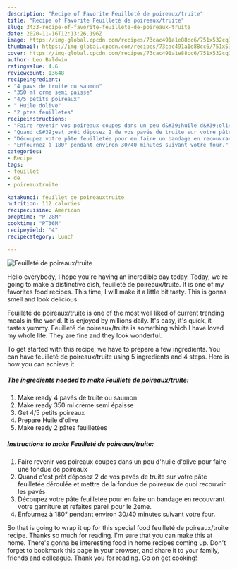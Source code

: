 ```yaml
---
description: "Recipe of Favorite Feuilleté de poireaux/truite"
title: "Recipe of Favorite Feuilleté de poireaux/truite"
slug: 3433-recipe-of-favorite-feuillete-de-poireaux-truite
date: 2020-11-16T12:13:26.196Z
image: https://img-global.cpcdn.com/recipes/73cac491a1e88cc6/751x532cq70/feuillete-de-poireauxtruite-photo-principale-de-la-recette.jpg
thumbnail: https://img-global.cpcdn.com/recipes/73cac491a1e88cc6/751x532cq70/feuillete-de-poireauxtruite-photo-principale-de-la-recette.jpg
cover: https://img-global.cpcdn.com/recipes/73cac491a1e88cc6/751x532cq70/feuillete-de-poireauxtruite-photo-principale-de-la-recette.jpg
author: Leo Baldwin
ratingvalue: 4.6
reviewcount: 13648
recipeingredient:
- "4 pavs de truite ou saumon"
- "350 ml crme semi paisse"
- "4/5 petits poireaux"
- " Huile dolive"
- "2 ptes feuilletes"
recipeinstructions:
- "Faire revenir vos poireaux coupes dans un peu d&#39;huile d&#39;olive pour faire une fondue de poireaux"
- "Quand c&#39;est prêt déposez 2 de vos pavés de truite sur votre pâte feuilletée déroulée et mettre de la fondue de poireaux de quoi recouvrir les pavés"
- "Découpez votre pâte feuilletée pour en faire un bandage en recouvrant votre garniture et refaites pareil pour le 2eme."
- "Enfournez à 180° pendant environ 30/40 minutes suivant votre four."
categories:
- Recipe
tags:
- feuillet
- de
- poireauxtruite

katakunci: feuillet de poireauxtruite 
nutrition: 112 calories
recipecuisine: American
preptime: "PT28M"
cooktime: "PT36M"
recipeyield: "4"
recipecategory: Lunch

---
```



![Feuilleté de poireaux/truite](https://img-global.cpcdn.com/recipes/73cac491a1e88cc6/751x532cq70/feuillete-de-poireauxtruite-photo-principale-de-la-recette.jpg)

Hello everybody, I hope you're having an incredible day today. Today, we're going to make a distinctive dish, feuilleté de poireaux/truite. It is one of my favorites food recipes. This time, I will make it a little bit tasty. This is gonna smell and look delicious.



Feuilleté de poireaux/truite is one of the most well liked of current trending meals in the world. It is enjoyed by millions daily. It's easy, it's quick, it tastes yummy. Feuilleté de poireaux/truite is something which I have loved my whole life. They are fine and they look wonderful.


To get started with this recipe, we have to prepare a few ingredients. You can have feuilleté de poireaux/truite using 5 ingredients and 4 steps. Here is how you can achieve it.

<!--inarticleads1-->

##### The ingredients needed to make Feuilleté de poireaux/truite:

1. Make ready 4 pavés de truite ou saumon
1. Make ready 350 ml crème semi épaisse
1. Get 4/5 petits poireaux
1. Prepare  Huile d&#39;olive
1. Make ready 2 pâtes feuilletées




<!--inarticleads2-->

##### Instructions to make Feuilleté de poireaux/truite:

1. Faire revenir vos poireaux coupes dans un peu d&#39;huile d&#39;olive pour faire une fondue de poireaux
1. Quand c&#39;est prêt déposez 2 de vos pavés de truite sur votre pâte feuilletée déroulée et mettre de la fondue de poireaux de quoi recouvrir les pavés
1. Découpez votre pâte feuilletée pour en faire un bandage en recouvrant votre garniture et refaites pareil pour le 2eme.
1. Enfournez à 180° pendant environ 30/40 minutes suivant votre four.




So that is going to wrap it up for this special food feuilleté de poireaux/truite recipe. Thanks so much for reading. I'm sure that you can make this at home. There's gonna be interesting food in home recipes coming up. Don't forget to bookmark this page in your browser, and share it to your family, friends and colleague. Thank you for reading. Go on get cooking!
